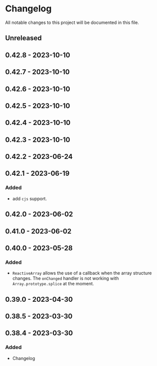 # Changelog

All notable changes to this project will be documented in this file.

## Unreleased

## 0.42.8 - 2023-10-10

## 0.42.7 - 2023-10-10

## 0.42.6 - 2023-10-10

## 0.42.5 - 2023-10-10

## 0.42.4 - 2023-10-10

## 0.42.3 - 2023-10-10

## 0.42.2 - 2023-06-24

## 0.42.1 - 2023-06-19
### Added
- add `cjs` support.

## 0.42.0 - 2023-06-02

## 0.41.0 - 2023-06-02

## 0.40.0 - 2023-05-28
### Added
- `ReactiveArray` allows the use of a callback when the array structure changes. The `onChanged` handler is not working with `Array.prototype.splice` at the moment.

## 0.39.0 - 2023-04-30

## 0.38.5 - 2023-03-30

## 0.38.4 - 2023-03-30
### Added
- Changelog
